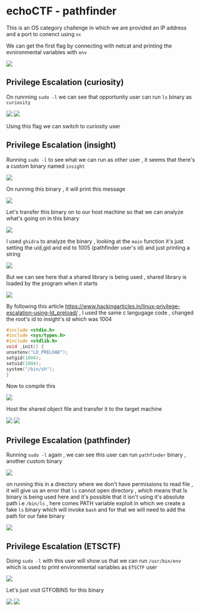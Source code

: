 # echoCTF - pathfinder
This is an OS category challenge in which we are provided an IP address and a port to conenct using `nc` 

We can get the first flag by connecting with netcat and printing the evnironmental variables with `env`

<img src="https://i.imgur.com/iBZ0c0T.png"/>

## Privilege Escalation (curiosity)
On runnning `sudo -l` we can see that opportunity user can run `ls` binary as `curiosity` 

<img src="https://i.imgur.com/3AAl8Bd.png"/>

<img src="https://i.imgur.com/gyyBC3n.png"/>

Using this flag we can switch to curiosity user

## Privilege Escalation (insight)

Running `sudo -l` to see what we can run as other user , it seems that there's a custom binary named `insight` 

<img src="https://i.imgur.com/CiDsC1s.png"/>

On running this binary , it will print this message

<img src="https://i.imgur.com/scL7NIW.png"/>

Let's transfer this binary on to our host machine so that we can analyze what's going on in this binary

<img src="https://i.imgur.com/at9i510.png"/>

I used `ghidra` to analyze the binary , looking at the `main` function it's just setting the uid,gid and eid to 1005 (pathfinder user's id) and just printing a string 

<img src="https://i.imgur.com/Cwld3CE.png"/>

But we can see here that a shared library is being used , shared library is loaded by the program when it starts 

<img src="https://i.imgur.com/cERe1ED.png"/>

By following this article https://www.hackingarticles.in/linux-privilege-escalation-using-ld_preload/ , I used the same c langugage code , changed the root's id to insight's id which was 1004

```c
#include <stdio.h>
#include <sys/types.h>
#include <stdlib.h>
void _init() {
unsetenv("LD_PRELOAD");
setgid(1004);
setuid(1004);
system("/bin/sh");
}
```

Now to compile this

<img src="https://i.imgur.com/dsCOTSI.png"/>

Host the shared object file and transfer it to the target machine

<img src="https://i.imgur.com/wNjeIUx.png"/>

<img src="https://i.imgur.com/FsKgQe4.png"/>


## Privilege Escalation (pathfinder)

Running `sudo -l` again , we can see this user can run `pathfinder` binary , another custom binary 

<img src="https://i.imgur.com/4GRQYzf.png"/>

on running this in a directory where we don't have permissions to read file , it will give us an error that `ls` cannot open directory , which means that ls binary is being used here and it's possible that it isn't using it's absolute path i.e `/bin/ls` , here comes PATH variable exploit in which we create a fake `ls` binary which will invoke `bash` and for that we will need to add the path for our fake binary 

<img src="https://i.imgur.com/DZXyd8y.png"/>

## Privilege Escalation (ETSCTF)
Doing `sudo -l` with this user will show us that we can run `/usr/bin/env` which is used to print environmental variables as `ETSCTF` user 

<img src="https://i.imgur.com/eQ0OcLx.png"/>

Let's just visit GTFOBINS for this binary

<img src="https://i.imgur.com/9XJfbN8.png"/>

<img src="https://i.imgur.com/GGe94q0.png"/>
